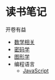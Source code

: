 # 读书笔记
开卷有益  

* [数学相关](./math/)
* [密码学](./cryptography/)
* [图形学](./graphics/)
* 编程语言
	* [JavaScript](./language/javascript/)
